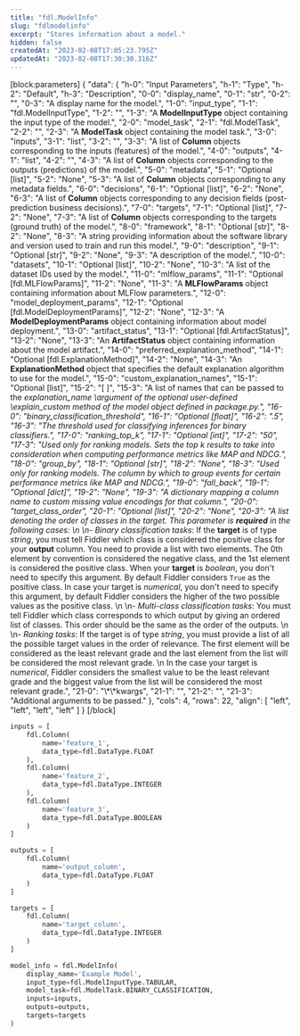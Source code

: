 ```yaml
---
title: "fdl.ModelInfo"
slug: "fdlmodelinfo"
excerpt: "Stores information about a model."
hidden: false
createdAt: "2023-02-08T17:05:23.795Z"
updatedAt: "2023-02-08T17:30:30.316Z"
---
```

[block:parameters]
{
  "data": {
    "h-0": "Input Parameters",
    "h-1": "Type",
    "h-2": "Default",
    "h-3": "Description",
    "0-0": "display_name",
    "0-1": "str",
    "0-2": "",
    "0-3": "A display name for the model.",
    "1-0": "input_type",
    "1-1": "fdl.ModelInputType",
    "1-2": "",
    "1-3": "A **ModelInputType** object containing the input type of the model.",
    "2-0": "model_task",
    "2-1": "fdl.ModelTask",
    "2-2": "",
    "2-3": "A **ModelTask** object containing the model task.",
    "3-0": "inputs",
    "3-1": "list",
    "3-2": "",
    "3-3": "A list of **Column** objects corresponding to the inputs (features) of the model.",
    "4-0": "outputs",
    "4-1": "list",
    "4-2": "",
    "4-3": "A list of **Column** objects corresponding to the outputs (predictions) of the model.",
    "5-0": "metadata",
    "5-1": "Optional [list]",
    "5-2": "None",
    "5-3": "A list of **Column** objects corresponding to any metadata fields.",
    "6-0": "decisions",
    "6-1": "Optional [list]",
    "6-2": "None",
    "6-3": "A list of **Column** objects corresponding to any decision fields (post-prediction business decisions).",
    "7-0": "targets",
    "7-1": "Optional [list]",
    "7-2": "None",
    "7-3": "A list of **Column** objects corresponding to the targets (ground truth) of the model.",
    "8-0": "framework",
    "8-1": "Optional [str]",
    "8-2": "None",
    "8-3": "A string providing information about the software library and version used to train and run this model.",
    "9-0": "description",
    "9-1": "Optional [str]",
    "9-2": "None",
    "9-3": "A description of the model.",
    "10-0": "datasets",
    "10-1": "Optional [list]",
    "10-2": "None",
    "10-3": "A list of the dataset IDs used by the model.",
    "11-0": "mlflow_params",
    "11-1": "Optional [fdl.MLFlowParams]",
    "11-2": "None",
    "11-3": "A **MLFlowParams** object containing information about MLFlow parameters.",
    "12-0": "model_deployment_params",
    "12-1": "Optional [fdl.ModelDeploymentParams]",
    "12-2": "None",
    "12-3": "A **ModelDeploymentParams** object containing information about model deployment.",
    "13-0": "artifact_status",
    "13-1": "Optional [fdl.ArtifactStatus]",
    "13-2": "None",
    "13-3": "An **ArtifactStatus** object containing information about the model artifact.",
    "14-0": "preferred_explanation_method",
    "14-1": "Optional [fdl.ExplanationMethod]",
    "14-2": "None",
    "14-3": "An **ExplanationMethod** object that specifies the default explanation algorithm to use for the model.",
    "15-0": "custom_explanation_names",
    "15-1": "Optional [list]",
    "15-2": "[ ]",
    "15-3": "A list of names that can be passed to the _explanation_name \\_argument of the optional user-defined \\_explain_custom_ method of the model object defined in _package.py._",
    "16-0": "binary_classification_threshold",
    "16-1": "Optional [float]",
    "16-2": ".5",
    "16-3": "The threshold used for classifying inferences for binary classifiers.",
    "17-0": "ranking_top_k",
    "17-1": "Optional [int]",
    "17-2": "50",
    "17-3": "Used only for ranking models. Sets the top _k_ results to take into consideration when computing performance metrics like MAP and NDCG.",
    "18-0": "group_by",
    "18-1": "Optional [str]",
    "18-2": "None",
    "18-3": "Used only for ranking models.  The column by which to group events for certain performance metrics like MAP and NDCG.",
    "19-0": "fall_back",
    "19-1": "Optional [dict]",
    "19-2": "None",
    "19-3": "A dictionary mapping a column name to custom missing value encodings for that column.",
    "20-0": "target_class_order",
    "20-1": "Optional [list]",
    "20-2": "None",
    "20-3": "A list denoting the order of classes in the target. This parameter is **required** in the following cases:  \n  \n_- Binary classification tasks_: If the **target** is of type _string_, you must tell Fiddler which class is considered the positive class for your **output** column. You need to provide a list with two elements. The 0th element by convention is considered the negative class, and the 1st element is considered the positive class.  When your **target** is _boolean_, you don't need to specify this argument. By default Fiddler considers `True` as the positive class. In case your target is _numerical_, you don't need to  specify this argument, by default Fiddler considers the higher of the two possible values as the positive class.  \n  \n- _Multi-class classification tasks_: You must tell Fiddler which class corresponds to which output by giving an ordered list of classes. This order should be the same as the order of the outputs.  \n  \n- _Ranking tasks_: If the target is of type _string_, you must provide a list of all the possible target values in the order of relevance. The first element will be considered as the least relevant grade and the last element from the list will be considered the most relevant grade.  \n In the case your target is _numerical_, Fiddler considers the smallest value to be the least relevant grade and the biggest value from the list will be considered the most relevant grade.",
    "21-0": "\\*\\*kwargs",
    "21-1": "",
    "21-2": "",
    "21-3": "Additional arguments to be passed."
  },
  "cols": 4,
  "rows": 22,
  "align": [
    "left",
    "left",
    "left",
    "left"
  ]
}
[/block]

```python Usage
inputs = [
    fdl.Column(
        name='feature_1',
        data_type=fdl.DataType.FLOAT
    ),
    fdl.Column(
        name='feature_2',
        data_type=fdl.DataType.INTEGER
    ),
    fdl.Column(
        name='feature_3',
        data_type=fdl.DataType.BOOLEAN
    )
]

outputs = [
    fdl.Column(
        name='output_column',
        data_type=fdl.DataType.FLOAT
    )
]

targets = [
    fdl.Column(
        name='target_column',
        data_type=fdl.DataType.INTEGER
    )
]

model_info = fdl.ModelInfo(
    display_name='Example Model',
    input_type=fdl.ModelInputType.TABULAR,
    model_task=fdl.ModelTask.BINARY_CLASSIFICATION,
    inputs=inputs,
    outputs=outputs,
    targets=targets
)
```